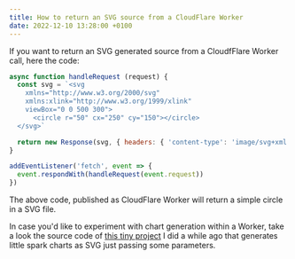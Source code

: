 ```yaml
---
title: How to return an SVG source from a CloudFlare Worker
date: 2022-12-10 13:28:00 +0100
---
```




If you want to return an SVG generated source from a CloudfFlare Worker call, here the code:

```js
async function handleRequest (request) {
  const svg = `<svg 
    xmlns="http://www.w3.org/2000/svg" 
    xmlns:xlink="http://www.w3.org/1999/xlink"
    viewBox="0 0 500 300">
      <circle r="50" cx="250" cy="150"></circle>
  </svg>`

  return new Response(svg, { headers: { 'content-type': 'image/svg+xml' } })
}

addEventListener('fetch', event => {
  event.respondWith(handleRequest(event.request))
})
```

The above code, published as CloudFlare Worker will return a simple circle in a SVG file.

In case you'd like to experiment with chart generation within a Worker, take a look the source code of [this tiny project](https://github.com/abusedmedia/sparkchart) I did a while ago that generates little spark charts as SVG just passing some parameters.